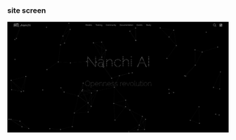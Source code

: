 <h3>site screen</h3>

<img src="https://github.com/churkenberg/Rosenblatt_ai/blob/main/readme_source/screen.png">
